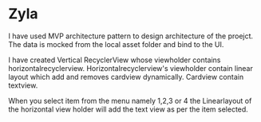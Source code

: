 # Zyla
I have used MVP architecture pattern to design architecture of the proejct. The data is mocked from the local asset folder and bind to the UI.

I have created Vertical RecyclerView whose viewholder contains horizontalrecyclerview. Horizontalrecyclerview's viewholder contain linear layout which add and removes cardview dynamically. Cardview contain textview.   

When you select item from the menu namely 1,2,3 or 4 the Linearlayout of the horizontal view holder will add the text view as per the item selected.

